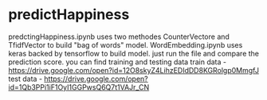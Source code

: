 # predictHappiness
predctingHappiness.ipynb uses two methodes CounterVectore and TfidfVector to build "bag of words" model.
WordEmbedding.ipynb uses keras backed by tensorflow to build model.
just run the file and compare the prediction score.
you can find training  and testing data 
train data -  https://drive.google.com/open?id=12O8skyZ4LihzEDIdDD8KGRolgp0MmgfJ
test data -  https://drive.google.com/open?id=1Qb3PPi1iF1OyI1GGPwsQ6Q7t1VAJr_CN
